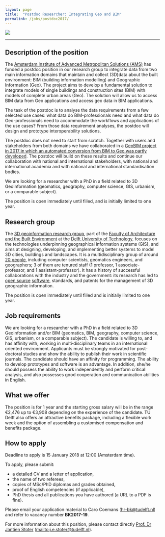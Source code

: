 ```yaml
---
layout: page
title:  "Postdoc Researcher: Integrating Geo and BIM"
permalink: /jobs/postdoc2017/
---
```


<div class="row">
	<div class="col-sm-8 col-xs-8"><img class="img-responsive" src="{{ "/jobs/postdoc2017/img/geobim.jpg" | prepend: site.baseurl }}"></div>
</div>

- - - 

## Description of the position

The [Amsterdam Institute of Advanced Metropolitan Solutions (AMS)](http://www.ams-institute.org/) has funded a postdoc position in our research group to integrate data from two main information domains that maintain and collect (3D)data about the built environment: BIM (building information modelling) and Geographic Information (Geo).
The project aims to develop a fundamental solution to integrate models of single  buildings and construction sites (BIM) with models of complete urban areas (Geo). 
The solution will allow us to access BIM data from Geo applications and access geo data in BIM applications.

The task of the postdoc is to analyse the data requirements from a few selected use cases: what data do BIM-professionals need and what data do Geo-professionals need to accommodate the workflows and applications of the use cases? From those data requirement analyses, the postdoc will design and prototype interoperability solutions.

The postdoc does not need to start from scratch. 
Together with users and stakeholders from both domains we have collaborated in a [GeoBIM project in 2017 in which an automated conversion from BIM to Geo was partly developed](https://3d.bk.tudelft.nl/projects/geobim/). 
The postdoc will build on these results and continue our collaboration with national and international stakeholders, with national and international academia and with national and international standardisation bodies.

We are looking for a researcher with a PhD in a field related to 3D Geoinformation (geomatics, geography, computer science, GIS, urbanism, or a comparable subject). 

The position is open immediately until filled, and is initially limited to one year. 


## Research group

The [3D geoinformation research group](https://3d.bk.tudelft.nl), part of the [Faculty of Architecture and the Built Environment](http://www.bk.tudelft.nl/en) at the [Delft University of Technology](http://www.tudelft.nl), focuses on the technologies underpinning geographical information systems (GIS), and aims at designing, developing, and implementing better systems to model 3D cities, buildings and landscapes.
It is a multidisciplinary group of around [20 people](/about/), including computer scientists, geomatics engineers, and geographers; 3 of them are tenured staff (1 professor, 1 associate-professor, and 1 assistant-professor).
It has a history of successful collaborations with the industry and the government: its research has led to [open source](https://github.com/tudelft3d) [software](https://github.com/tudelft3d), standards, and patents for the management of 3D geographic information.


The position is open immediately until filled and is initially limited to one year.  

## Job requirements
<!-- 600 char --> 

We are looking for a researcher with a PhD in a field related to 3D Geoinformation and/or BIM (geomatics, BIM, geography, computer science, GIS, urbanism, or a comparable subject). The candidate is willing to, and has affinity with, working in multi‐disciplinary teams in an international oriented environment. Applicants must be strongly motivated for post-doctoral studies and show the ability to publish their work in scientific journals.
The candidate should have an affinity for programming. The ability to develop prototypes and software is an advantage.
In addition, she/he should possess the ability to work independently and perform critical analysis, and also possesses good cooperation and communication abilities in English.

## What we offer

The position is for 1 year and the starting gross salary will be in the range €2,476 up to €3,908 depending on the experience of the candidate. 
TU Delft also offers an attractive benefits package, including a flexible work week and the option of assembling a customised compensation and benefits package.


## How to apply

<div class="alert alert-info" role="alert">
Deadline to apply is 15 January 2018 at 12:00 (Amsterdam time).
</div>

To apply, please submit: 

- a detailed CV and a letter of application,
- the name of two referees,
- copies of MSc/PhD diplomas and grades obtained,
- proof of English competencies (if applicable),
- PhD thesis and all publications you have authored (a URL to a PDF is fine).

Please email your application material to Caro Coemans (<hr-bk@tudelft.nl>) and refer to vacancy number __BK2017-19__.

For more information about this position, please contact directly [Prof. Dr Jantien Stoter](https://3d.bk.tudelft.nl/jstoter) (<mailto:j.e.stoter@tudelft.nl>).

